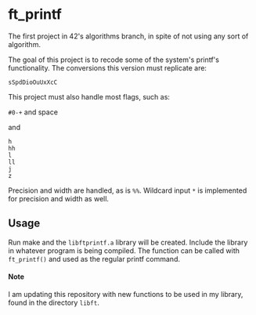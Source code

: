 # ft_printf
The first project in 42's algorithms branch, in spite of not using any sort of algorithm.

The goal of this project is to recode some of the system's printf's functionality.  The conversions this version must replicate are:

`sSpdDioOuUxXcC`

This project must also handle most flags, such as:

`#0-+` and space

and 
```
h
hh
l
ll
j
z
```

Precision and width are handled, as is `%%`.  Wildcard input `*` is implemented for precision and width as well.

## Usage
Run make and the `libftprintf.a` library will be created.  Include the library in whatever program is being compiled.  The function can be called with `ft_printf()` and used as the regular printf command.
#### Note
I am updating this repository with new functions to be used in my library, found in the directory `libft`.

